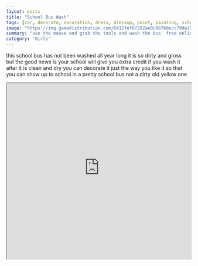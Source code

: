 ```yaml
---
layout: posts
title: "School Bus Wash"
tags: [car, decorate, decoration, dress, dressup, paint, painting, school, wash, washing, free, online, games, oyna, game, free, games, play, play, games]
image: "https://img.gamedistribution.com/6412fef87392ae8c987b0ecc79da1902.jpg"
summary: "use the mouse and grab the tools and wash the bus  free online games oyna game free games play play games"
category: "Girls"
---
```


this school bus has not been washed all year long it is so dirty and gross but the good news is your school will give you extra credit if you wash it after it is clean and dry you can decorate it just the way you like it so that you can show up to school in a pretty school bus not a dirty old yellow one

<iframe width="100%" height="480px;" src="https://flash.gamedistribution.com?game=6412fef87392ae8c987b0ecc79da1902"></iframe>
